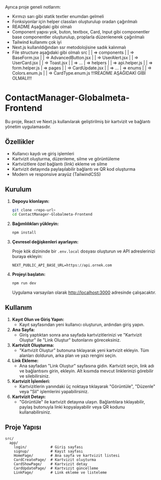 
Ayrıca proje geneli notlarım:
* Kırmızı sarı gibi statik textler enumdan gelmeli
* Fonksiyonlar için helper classları oluşturulup oradan çağırılmalı
* README Aşağıdaki gibi olmalı
* Component yapısı yok, buton, textbox, Card, Input gibi componentler base componentler oluşturulup, proplarla düzenlenerek çağırılmalı
* Tailwind kullanımı çok iyi
* Next.js kullanıldığından ssr metodolojisine sadık kalınmalı
* File structure aşağıdaki gibi olmalı
src
|
| => components
|         | => BaseForm.jsx
|         | => AdvancedButton.jsx
|         | => UserAlert.jsx
|         | => UserCard.jsx
|         | => Toast.jsx
|         | => ...
| => helpers
|         | => api.helper.js
|         | => form.helper.js
| => pages
|         | => CardUpdate.jsx
|         | => ...
| => enums
|         | => Colors.enum.js
|         | => CardType.enum.js
!!!README AŞAĞIDAKİ GİBİ OLMALI!!!

# ContactManager-Globalmeta-Frontend

Bu proje, React ve Next.js kullanılarak geliştirilmiş bir kartvizit ve bağlantı yönetim uygulamasıdır.

## Özellikler

- Kullanıcı kaydı ve giriş işlemleri
- Kartvizit oluşturma, düzenleme, silme ve görüntüleme
- Kartvizitlere özel bağlantı (link) ekleme ve silme
- Kartvizit detayında paylaşılabilir bağlantı ve QR kod oluşturma
- Modern ve responsive arayüz (TailwindCSS)

## Kurulum

1. **Depoyu klonlayın:**

   ```bash
   git clone <repo-url>
   cd ContactManager-Globalmeta-Frontend
   ```

2. **Bağımlılıkları yükleyin:**

   ```bash
   npm install
   ```

3. **Çevresel değişkenleri ayarlayın:**

   Proje kök dizininde bir `.env.local` dosyası oluşturun ve API adreslerinizi buraya ekleyin:

   ```env
   NEXT_PUBLIC_API_BASE_URL=https://api.ornek.com
   ```

4. **Projeyi başlatın:**

   ```bash
   npm run dev
   ```

   Uygulama varsayılan olarak [http://localhost:3000](http://localhost:3000) adresinde çalışacaktır.

## Kullanım

1. **Kayıt Olun ve Giriş Yapın:**
   - Kayıt sayfasından yeni kullanıcı oluşturun, ardından giriş yapın.
2. **Ana Sayfa:**
   - Giriş yaptıktan sonra ana sayfada kartvizitlerinizi ve "Kartvizit Oluştur" ile "Link Oluştur" butonlarını göreceksiniz.
3. **Kartvizit Oluşturma:**
   - "Kartvizit Oluştur" butonuna tıklayarak yeni kartvizit ekleyin. Tüm alanları doldurun, arka plan ve yazı rengini seçin.
4. **Link Ekleme:**
   - Ana sayfadan "Link Oluştur" sayfasına gidin. Kartvizit seçin, link adı ve bağlantısını girin, ekleyin. Alt kısımda mevcut linklerinizi görebilir ve silebilirsiniz.
5. **Kartvizit İşlemleri:**
   - Kartvizitlerin yanındaki üç noktaya tıklayarak "Görüntüle", "Düzenle" veya "Sil" işlemlerini yapabilirsiniz.
6. **Kartvizit Detayı:**
   - "Görüntüle" ile kartvizit detayına ulaşın. Bağlantılara tıklayabilir, paylaş butonuyla linki kopyalayabilir veya QR kodunu kullanabilirsiniz.

## Proje Yapısı

```text
src/
  app/
    login/           # Giriş sayfası
    signup/          # Kayıt sayfası
    HomePage/        # Ana sayfa ve kartvizit listesi
    CardCreatePage/  # Kartvizit oluşturma
    CardShowPage/    # Kartvizit detay
    CardUpdatePage/  # Kartvizit güncelleme
    LinkPage/        # Link ekleme ve listeleme
```


